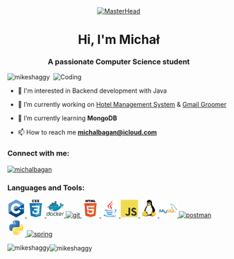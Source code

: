 <div align="center">
  <a href="https://giphy.com/gifs/coding-programming-ninjas-CcwLAV11cALh3OuEJ5">
    <img src="https://media1.giphy.com/media/v1.Y2lkPTc5MGI3NjExeTR2cHcwNnR2dWJ4ODNocDh6YnNnZ3Uzd3ZvNzBqczc5Zng4N2hocSZlcD12MV9pbnRlcm5hbF9naWZfYnlfaWQmY3Q9Zw/CcwLAV11cALh3OuEJ5/giphy.gif" alt="MasterHead">
  </a>
</div>

<h1 align="center">Hi, I'm Michał</h1>
<h3 align="center">A passionate Computer Science student</h3>

<img align="right" alt="Coding" width="400" src="https://media0.giphy.com/media/v1.Y2lkPTc5MGI3NjExZXdybThpbHJhaHB4ZDczMTI5eXFycTVoZWQyZjdpdGp1eDhjMGxnMiZlcD12MV9pbnRlcm5hbF9naWZfYnlfaWQmY3Q9Zw/QXwtfadqo7wbfmT46H/giphy.gif">

<p align="left"> <img src="https://komarev.com/ghpvc/?username=mikeshaggy&label=Profile%20views&color=00a3d7&style=flat" alt="mikeshaggy" /></p>

- 🤩 I'm interested in Backend development with Java

- 🔭 I’m currently working on [Hotel Management System](https://github.com/mikeshaggy/HotelManagementSystem) & [Gmail Groomer](https://github.com/CodeJavengers/GmailGroomer)

- 🌱 I’m currently learning **MongoDB**

- 📫 How to reach me **michalbagan@icloud.com**

<h3 align="left">Connect with me:</h3>
<p align="left">
<a href="https://linkedin.com/in/michalbagan" target="blank"><img align="center" src="https://raw.githubusercontent.com/rahuldkjain/github-profile-readme-generator/master/src/images/icons/Social/linked-in-alt.svg" alt="michalbagan" height="30" width="40" /></a>
</p>

<h3 align="left">Languages and Tools:</h3>
<p align="left"> <a href="https://www.w3schools.com/cpp/" target="_blank" rel="noreferrer"> <img src="https://raw.githubusercontent.com/devicons/devicon/master/icons/cplusplus/cplusplus-original.svg" alt="cplusplus" width="40" height="40"/> </a> <a href="https://www.w3schools.com/css/" target="_blank" rel="noreferrer"> <img src="https://raw.githubusercontent.com/devicons/devicon/master/icons/css3/css3-original-wordmark.svg" alt="css3" width="40" height="40"/> </a> <a href="https://www.docker.com/" target="_blank" rel="noreferrer"> <img src="https://raw.githubusercontent.com/devicons/devicon/master/icons/docker/docker-original-wordmark.svg" alt="docker" width="40" height="40"/> </a> <a href="https://git-scm.com/" target="_blank" rel="noreferrer"> <img src="https://www.vectorlogo.zone/logos/git-scm/git-scm-icon.svg" alt="git" width="40" height="40"/> </a> <a href="https://www.w3.org/html/" target="_blank" rel="noreferrer"> <img src="https://raw.githubusercontent.com/devicons/devicon/master/icons/html5/html5-original-wordmark.svg" alt="html5" width="40" height="40"/> </a> <a href="https://www.java.com" target="_blank" rel="noreferrer"> <img src="https://raw.githubusercontent.com/devicons/devicon/master/icons/java/java-original.svg" alt="java" width="40" height="40"/> </a> <a href="https://developer.mozilla.org/en-US/docs/Web/JavaScript" target="_blank" rel="noreferrer"> <img src="https://raw.githubusercontent.com/devicons/devicon/master/icons/javascript/javascript-original.svg" alt="javascript" width="40" height="40"/> </a> <a href="https://www.linux.org/" target="_blank" rel="noreferrer"> <img src="https://raw.githubusercontent.com/devicons/devicon/master/icons/linux/linux-original.svg" alt="linux" width="40" height="40"/> </a> <a href="https://www.mysql.com/" target="_blank" rel="noreferrer"> <img src="https://raw.githubusercontent.com/devicons/devicon/master/icons/mysql/mysql-original-wordmark.svg" alt="mysql" width="40" height="40"/> </a> <a href="https://postman.com" target="_blank" rel="noreferrer"> <img src="https://www.vectorlogo.zone/logos/getpostman/getpostman-icon.svg" alt="postman" width="40" height="40"/> </a> <a href="https://www.python.org" target="_blank" rel="noreferrer"> <img src="https://raw.githubusercontent.com/devicons/devicon/master/icons/python/python-original.svg" alt="python" width="40" height="40"/> </a> <a href="https://spring.io/" target="_blank" rel="noreferrer"> <img src="https://www.vectorlogo.zone/logos/springio/springio-icon.svg" alt="spring" width="40" height="40"/> </a> </p>

<p><img align="left" src="https://github-readme-stats.vercel.app/api/top-langs?username=mikeshaggy&show_icons=true&theme=onedark&locale=en&layout=compact" alt="mikeshaggy" /></p>
<p><img align="center" src="https://github-readme-streak-stats.herokuapp.com/?user=mikeshaggy&theme=dark" alt="mikeshaggy" /></p>
